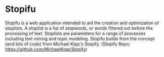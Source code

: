 # Stopifu

Stopifu is a web application intended to aid the creation and optimization of stoplists.
A stoplist is a list of stopwords, or words filtered out before the processing of text.  Stoplists are parameters for a range of processes including text mining and topic modeling.
Stopifu builds from the concept (and bits of code) from Michael Kipp's Stopify.  (Stopify Repo: https://github.com/MichaelKipp/Stopify)
